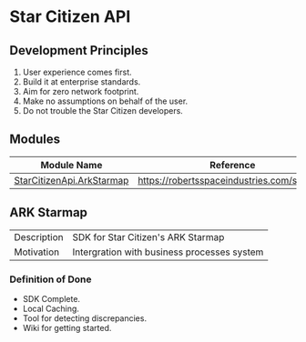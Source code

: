 # Star Citizen API

## Development Principles

1. User experience comes first.
2. Build it at enterprise standards.
3. Aim for zero network footprint.
4. Make no assumptions on behalf of the user.
5. Do not trouble the Star Citizen developers.

## Modules

| Module Name                               | Reference                                  | Status  |
|-------------------------------------------|--------------------------------------------|---------|
| [StarCitizenApi.ArkStarmap](#ark-starmap) | https://robertsspaceindustries.com/starmap | Scoping |

## ARK Starmap

|                    |                                             |
|--------------------|---------------------------------------------|
| Description        | SDK for Star Citizen's ARK Starmap          |
| Motivation         | Intergration with business processes system |

### Definition of Done

* SDK Complete.
* Local Caching.
* Tool for detecting discrepancies.
* Wiki for getting started.
